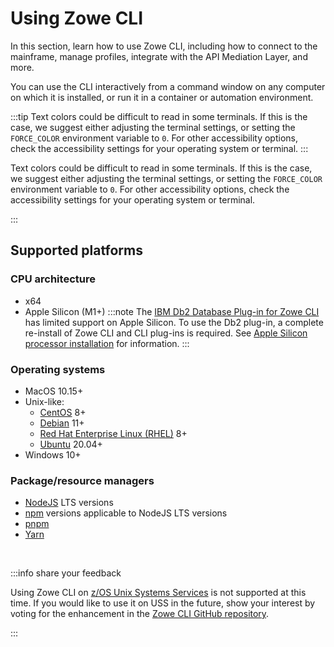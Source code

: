 # Using Zowe CLI

In this section, learn how to use Zowe CLI, including how to connect to the mainframe, manage profiles, integrate with the API Mediation Layer, and more.

You can use the CLI interactively from a command window on any computer on which it is installed, or run it in a container or automation environment.

:::tip
Text colors could be difficult to read in some terminals. If this is the case, we suggest either adjusting the terminal settings, or setting the `FORCE_COLOR` environment variable to `0`. For other accessibility options, check the accessibility settings for your operating system or terminal.
:::


Text colors could be difficult to read in some terminals. If this is the case, we suggest either adjusting the terminal settings, or setting the `FORCE_COLOR` environment variable to `0`. For other accessibility options, check the accessibility settings for your operating system or terminal.

:::

## Supported platforms

### CPU architecture

- x64
- Apple Silicon (M1+)
    :::note
        The [IBM Db2 Database Plug-in for Zowe CLI](../user-guide/cli-db2plugin) has limited support on Apple Silicon. To use the Db2 plug-in, a complete re-install of Zowe CLI and CLI plug-ins is required. See [Apple Silicon processor installation](../user-guide/cli-db2-install-m1) for information.
    :::

### Operating systems

- MacOS 10.15+
- Unix-like:
   - [CentOS](https://www.centos.org/) 8+
   - [Debian](https://www.debian.org/) 11+
   - [Red Hat Enterprise Linux (RHEL)](https://www.redhat.com/en/technologies/linux-platforms/enterprise-linux) 8+
   - [Ubuntu](https://ubuntu.com/) 20.04+
- Windows 10+ 

### Package/resource managers

- [NodeJS](https://nodejs.org/en) LTS versions
- [npm](https://www.npmjs.com/) versions applicable to NodeJS LTS versions
- [pnpm](https://pnpm.io/)
- [Yarn](https://yarnpkg.com/) 

<br/> 

:::info share your feedback

Using Zowe CLI on [z/OS Unix Systems Services](https://www.ibm.com/docs/en/zos/2.4.0?topic=descriptions-zos-unix-system-services) is not supported at this time. If you would like to use it on USS in the future, show your interest by voting for the enhancement in the [Zowe CLI GitHub repository](https://github.com/zowe/zowe-cli/issues/1680).

:::
